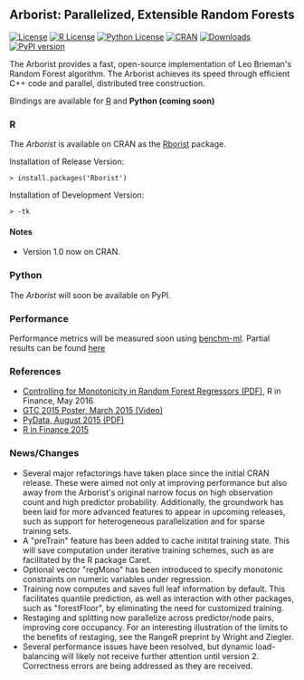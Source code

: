 
## Arborist: Parallelized, Extensible Random Forests


[![License](https://img.shields.io/badge/core-MPL--2-brightgreen.svg)](https://www.mozilla.org/en-US/MPL/2.0/) 
[![R License](http://img.shields.io/badge/R_Bridge-GPL%20%28%3E=%202%29-brightgreen.svg?style=flat)](http://www.gnu.org/licenses/gpl-2.0.html)
[![Python License](http://img.shields.io/badge/Python_Bridge-GPL%20%28%3E=%202%29-brightgreen.svg?style=flat)](http://www.gnu.org/licenses/gpl-2.0.html)
[![CRAN](http://www.r-pkg.org/badges/version/Rborist)](https://cran.rstudio.com/web/packages/Rborist/index.html)
[![Downloads](http://cranlogs.r-pkg.org/badges/Rborist?color=brightgreen)](http://www.r-pkg.org/pkg/Rborist)
[![PyPI version](https://badge.fury.io/py/pyborist.svg)](https://pypi.python.org/pypi/pyborist/) 




The Arborist provides a fast, open-source implementation of Leo Brieman's Random Forest algorithm. The Arborist achieves its speed through efficient C++ code and parallel, distributed tree construction. 

Bindings are available for [R](https://cran.r-project.org/web/packages/Rborist/index.html) and **Python (coming soon)**


### R

The *Arborist* is available on CRAN as the [Rborist](https://cran.r-project.org/web/packages/Rborist/index.html) package. 

Installation of Release Version:

    > install.packages('Rborist')

Installation of Development Version:

    > -tk


#### Notes
- Version 1.0 now on CRAN.

### Python

The *Arborist* will soon be available on PyPI.

### Performance 

Performance metrics will be measured soon using [benchm-ml](https://github.com/szilard/benchm-m). Partial results can be found [here](https://github.com/szilard/benchm-ml/tree/master/z-other-tools)

    
### References

- [Controlling for Monotonicity in Random Forest Regressors (PDF)](http://www.rinfinance.com/agenda/2016/talk/MarkSeligman.pdf), R in Finance, May 2016.
- [GTC 2015 Poster, March 2015 (Video)](http://on-demand.gputechconf.com/gtc/2015/posters/GTC_2015_Machine_Learning___Deep_Learning_03_P5282_WEB.pdf)
- [PyData, August 2015 (PDF)](https://www.youtube.com/watch?v=dRZrYdhNUec)
- [R in Finance 2015](http://www.rinfinance.com/agenda/2015/talk/MarkSeligman.pdf)


### News/Changes
- Several major refactorings have taken place since the initial CRAN release.  These were aimed not only at improving performance but also away from the Arborist's original narrow focus on high observation count and high predictor probability.  Additionally, the groundwork has been laid for more advanced features to appear in upcoming releases, such as support for heterogeneous parallelization and for sparse training sets.
- A "preTrain" feature has been added to cache initital training state.  This will save computation under iterative training schemes, such as are facilitated by the R package Caret.
- Optional vector "regMono" has been introduced to specify monotonic constraints on numeric variables under regression.
- Training now computes and saves full leaf information by default. This facilitates quantile prediction, as well as interaction with other packages, such as "forestFloor", by eliminating the need for customized training.
- Restaging and splitting now parallelize across predictor/node pairs, improving core occupancy.  For an interesting illustration of the limits to the benefits of restaging, see the RangeR preprint by Wright and Ziegler.
- Several performance issues have been resolved, but dynamic load-balancing will likely not receive further attention until version 2.
Correctness errors are being addressed as they are received.

